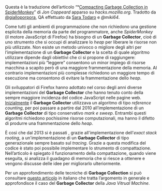 Questa è la traduzione dell’articolo “°[Compacting Garbage Collection in SpiderMonkey][1]” di *Jon Coppeard* apparso su *hacks.mozilla.org*.
Tradotto da [\@gialloporpora][2], QA effettuato da [Sara Todaro][3] e *@miki64*.

Come tutti gli ambienti di programmazione che non richiedono una gestione esplicita della memoria da parte del programmatore, anche *SpiderMonkey* (il motore JavaScript di Firefox) ha bisogno di un **Garbage Collector**, cioè di uno strumento che si occupi di analizzare lo *heap* per liberare le risorse non più utilizzate.
Non esiste un metodo univoco o migliore degli altri per l’implementazione di un **Garbage Collector** e la scelta di quale algoritmo utilizzare dipende dagli obiettivi che ci si propone di raggiungere: implementazioni più “leggere” consentono un minor impiego di risorse macchina a scapito però di una maggiore frammentazione della memoria.
Al contrario implementazioni più complesse richiedono un maggiore tempo di esecuzione ma consentono di evitare la frammentazione dello *heap*.

Gli sviluppatori di Firefox hanno adottato nel corso degli anni diverse implementazioni del **Garbage Collector** che hanno tenuto conto della sempre maggiore incidenza del codice JavaScript nelle pagine web.
[Inizialmente][0] il **Garbage Collector** utilizzava un algoritmo di tipo *reference counting*, per poi passare a partire dal 2010 all’implementazione di un **Garbage Collector** di tipo conservativo *mark e sweep*.
Entrambi questi algoritmi richiedono pochissime risorse computazionali, ma hanno il difetto di produrre una frammentazione dello *heap*.

È così che dal 2013 si è passati , grazie all'implementazione dell'*exact stack rooting*, a un'implementazione di un **Garbage Collector** di tipo generazionale sempre basato sul *tracing*.
Grazie a questa modifica del codice è stato poi possibile implementare lo strumento di compattazione.
Nell’articolo è spiegato il funzionamento della compattazione, quando viene eseguita, si analizza il guadagno di memoria che si riesce a ottenere e vengono discusse delle idee per migliorarlo ulteriormente.

Per un approfondimento delle tecniche di **Garbage Collection** si può consultare [questo articolo][4] in italiano che tratta l’argomento in generale e approfondisce il caso del **Garbage Collector** della *Java Vitrual Machine*.




[0]: http://mondozilla.blogspot.it/2007/01/gestire-la-spazzatura.html
[1]: http://mzl.la/1CXHdXe 
[2]: https://twitter.com/gialloporpora
[3]: https://mozillians.org/it/u/sara_t
[4]: http://www.di.unisa.it/~ads/corso-security/www/CORSO-9900/java/mirror/mokabyte/garbagecollector.htm